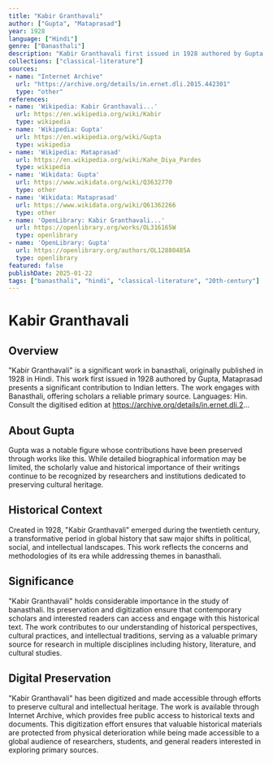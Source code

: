 ```yaml
---
title: "Kabir Granthavali"
author: ["Gupta", "Mataprasad"]
year: 1928
language: ["Hindi"]
genre: ["Banasthali"]
description: "Kabir Granthavali first issued in 1928 authored by Gupta, Mataprasad presents a significant contribution to Indian letters. The work engages with Banasthali, offering scholars a reliable primary source. Languages: Hin. Consult the digitised edition at https://archive.org/details/in.ernet.dli.2..."
collections: ["classical-literature"]
sources:
- name: "Internet Archive"
  url: "https://archive.org/details/in.ernet.dli.2015.442301"
  type: "other"
references:
- name: 'Wikipedia: Kabir Granthavali...'
  url: https://en.wikipedia.org/wiki/Kabir
  type: wikipedia
- name: 'Wikipedia: Gupta'
  url: https://en.wikipedia.org/wiki/Gupta
  type: wikipedia
- name: 'Wikipedia: Mataprasad'
  url: https://en.wikipedia.org/wiki/Kahe_Diya_Pardes
  type: wikipedia
- name: 'Wikidata: Gupta'
  url: https://www.wikidata.org/wiki/Q3632770
  type: other
- name: 'Wikidata: Mataprasad'
  url: https://www.wikidata.org/wiki/Q61362266
  type: other
- name: 'OpenLibrary: Kabir Granthavali...'
  url: https://openlibrary.org/works/OL316165W
  type: openlibrary
- name: 'OpenLibrary: Gupta'
  url: https://openlibrary.org/authors/OL12880485A
  type: openlibrary
featured: false
publishDate: 2025-01-22
tags: ["banasthali", "hindi", "classical-literature", "20th-century"]
---
```

# Kabir Granthavali

## Overview

"Kabir Granthavali" is a significant work in banasthali, originally published in 1928 in Hindi. This work first issued in 1928 authored by Gupta, Mataprasad presents a significant contribution to Indian letters. The work engages with Banasthali, offering scholars a reliable primary source. Languages: Hin. Consult the digitised edition at https://archive.org/details/in.ernet.dli.2...

## About Gupta

Gupta was a notable figure whose contributions have been preserved through works like this. While detailed biographical information may be limited, the scholarly value and historical importance of their writings continue to be recognized by researchers and institutions dedicated to preserving cultural heritage.

## Historical Context

Created in 1928, "Kabir Granthavali" emerged during the twentieth century, a transformative period in global history that saw major shifts in political, social, and intellectual landscapes. This work reflects the concerns and methodologies of its era while addressing themes in banasthali.

## Significance

"Kabir Granthavali" holds considerable importance in the study of banasthali. Its preservation and digitization ensure that contemporary scholars and interested readers can access and engage with this historical text. The work contributes to our understanding of historical perspectives, cultural practices, and intellectual traditions, serving as a valuable primary source for research in multiple disciplines including history, literature, and cultural studies.

## Digital Preservation

"Kabir Granthavali" has been digitized and made accessible through efforts to preserve cultural and intellectual heritage. The work is available through Internet Archive, which provides free public access to historical texts and documents. This digitization effort ensures that valuable historical materials are protected from physical deterioration while being made accessible to a global audience of researchers, students, and general readers interested in exploring primary sources.
